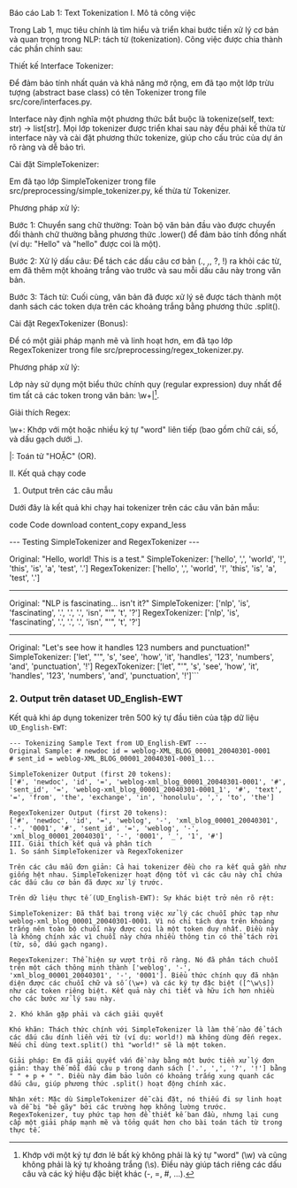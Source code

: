
Báo cáo Lab 1: Text Tokenization
I. Mô tả công việc

Trong Lab 1, mục tiêu chính là tìm hiểu và triển khai bước tiền xử lý cơ bản và quan trọng trong NLP: tách từ (tokenization). Công việc được chia thành các phần chính sau:

Thiết kế Interface Tokenizer:

Để đảm bảo tính nhất quán và khả năng mở rộng, em đã tạo một lớp trừu tượng (abstract base class) có tên Tokenizer trong file src/core/interfaces.py.

Interface này định nghĩa một phương thức bắt buộc là tokenize(self, text: str) -> list[str]. Mọi lớp tokenizer được triển khai sau này đều phải kế thừa từ interface này và cài đặt phương thức tokenize, giúp cho cấu trúc của dự án rõ ràng và dễ bảo trì.

Cài đặt SimpleTokenizer:

Em đã tạo lớp SimpleTokenizer trong file src/preprocessing/simple_tokenizer.py, kế thừa từ Tokenizer.

Phương pháp xử lý:

Bước 1: Chuyển sang chữ thường: Toàn bộ văn bản đầu vào được chuyển đổi thành chữ thường bằng phương thức .lower() để đảm bảo tính đồng nhất (ví dụ: "Hello" và "hello" được coi là một).

Bước 2: Xử lý dấu câu: Để tách các dấu câu cơ bản (., ,, ?, !) ra khỏi các từ, em đã thêm một khoảng trắng vào trước và sau mỗi dấu câu này trong văn bản.

Bước 3: Tách từ: Cuối cùng, văn bản đã được xử lý sẽ được tách thành một danh sách các token dựa trên các khoảng trắng bằng phương thức .split().

Cài đặt RegexTokenizer (Bonus):

Để có một giải pháp mạnh mẽ và linh hoạt hơn, em đã tạo lớp RegexTokenizer trong file src/preprocessing/regex_tokenizer.py.

Phương pháp xử lý:

Lớp này sử dụng một biểu thức chính quy (regular expression) duy nhất để tìm tất cả các token trong văn bản: \w+|[^\w\s].

Giải thích Regex:

\w+: Khớp với một hoặc nhiều ký tự "word" liên tiếp (bao gồm chữ cái, số, và dấu gạch dưới _).

|: Toán tử "HOẶC" (OR).

[^\w\s]: Khớp với một ký tự đơn lẻ bất kỳ không phải là ký tự "word" (\w) và cũng không phải là ký tự khoảng trắng (\s). Điều này giúp tách riêng các dấu câu và các ký hiệu đặc biệt khác (-, =, #, ...).

II. Kết quả chạy code
1. Output trên các câu mẫu

Dưới đây là kết quả khi chạy hai tokenizer trên các câu văn bản mẫu:

code
Code
download
content_copy
expand_less

--- Testing SimpleTokenizer and RegexTokenizer ---

Original: "Hello, world! This is a test."
SimpleTokenizer: ['hello', ',', 'world', '!', 'this', 'is', 'a', 'test', '.']
RegexTokenizer:  ['hello', ',', 'world', '!', 'this', 'is', 'a', 'test', '.']

---
Original: "NLP is fascinating... isn't it?"
SimpleTokenizer: ['nlp', 'is', 'fascinating', '.', '.', '.', 'isn', "'", 't', '?']
RegexTokenizer:  ['nlp', 'is', 'fascinating', '.', '.', '.', 'isn', "'", 't', '?']

---
Original: "Let's see how it handles 123 numbers and punctuation!"
SimpleTokenizer: ['let', "'", 's', 'see', 'how', 'it', 'handles', '123', 'numbers', 'and', 'punctuation', '!']
RegexTokenizer:  ['let', "'", 's', 'see', 'how', 'it', 'handles', '123', 'numbers', 'and', 'punctuation', '!']```

### **2. Output trên dataset UD_English-EWT**

Kết quả khi áp dụng tokenizer trên 500 ký tự đầu tiên của tập dữ liệu `UD_English-EWT`:

```plaintext
--- Tokenizing Sample Text from UD_English-EWT ---
Original Sample: # newdoc id = weblog-XML_BLOG_00001_20040301-0001
# sent_id = weblog-XML_BLOG_00001_20040301-0001_1...

SimpleTokenizer Output (first 20 tokens): 
['#', 'newdoc', 'id', '=', 'weblog-xml_blog_00001_20040301-0001', '#', 'sent_id', '=', 'weblog-xml_blog_00001_20040301-0001_1', '#', 'text', '=', 'from', 'the', 'exchange', 'in', 'honolulu', ',', 'to', 'the']

RegexTokenizer Output (first 20 tokens): 
['#', 'newdoc', 'id', '=', 'weblog', '-', 'xml_blog_00001_20040301', '-', '0001', '#', 'sent_id', '=', 'weblog', '-', 'xml_blog_00001_20040301', '-', '0001', '_', '1', '#']
III. Giải thích kết quả và phân tích
1. So sánh SimpleTokenizer và RegexTokenizer

Trên các câu mẫu đơn giản: Cả hai tokenizer đều cho ra kết quả gần như giống hệt nhau. SimpleTokenizer hoạt động tốt vì các câu này chỉ chứa các dấu câu cơ bản đã được xử lý trước.

Trên dữ liệu thực tế (UD_English-EWT): Sự khác biệt trở nên rõ rệt:

SimpleTokenizer: Đã thất bại trong việc xử lý các chuỗi phức tạp như weblog-xml_blog_00001_20040301-0001. Vì nó chỉ tách dựa trên khoảng trắng nên toàn bộ chuỗi này được coi là một token duy nhất. Điều này là không chính xác vì chuỗi này chứa nhiều thông tin có thể tách rời (từ, số, dấu gạch ngang).

RegexTokenizer: Thể hiện sự vượt trội rõ ràng. Nó đã phân tách chuỗi trên một cách thông minh thành ['weblog', '-', 'xml_blog_00001_20040301', '-', '0001']. Biểu thức chính quy đã nhận diện được các chuỗi chữ và số (\w+) và các ký tự đặc biệt ([^\w\s]) như các token riêng biệt. Kết quả này chi tiết và hữu ích hơn nhiều cho các bước xử lý sau này.

2. Khó khăn gặp phải và cách giải quyết

Khó khăn: Thách thức chính với SimpleTokenizer là làm thế nào để tách các dấu câu dính liền với từ (ví dụ: world!) mà không dùng đến regex. Nếu chỉ dùng text.split() thì "world!" sẽ là một token.

Giải pháp: Em đã giải quyết vấn đề này bằng một bước tiền xử lý đơn giản: thay thế mỗi dấu câu p trong danh sách ['.', ',', '?', '!'] bằng " " + p + " ". Điều này đảm bảo luôn có khoảng trắng xung quanh các dấu câu, giúp phương thức .split() hoạt động chính xác.

Nhận xét: Mặc dù SimpleTokenizer dễ cài đặt, nó thiếu đi sự linh hoạt và dễ bị "bẻ gãy" bởi các trường hợp không lường trước. RegexTokenizer, tuy phức tạp hơn để thiết kế ban đầu, nhưng lại cung cấp một giải pháp mạnh mẽ và tổng quát hơn cho bài toán tách từ trong thực tế.